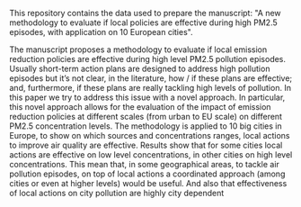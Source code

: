 This repository contains the data used to prepare the manuscript:
"A new methodology to evaluate if local policies are effective during high PM2.5 episodes, with application on 10 European cities".

The manuscript proposes a methodology to evaluate if local emission reduction policies are effective during high level PM2.5 pollution episodes. Usually short-term action plans are designed to address high pollution episodes but it’s not clear, in the literature, how / if these plans are effective; and, furthermore, if these plans are really tackling high levels of pollution. In this paper we try to address this issue with a novel approach. In particular, this novel approach allows for the evaluation of the impact of emission reduction policies at different scales (from urban to EU scale) on different PM2.5 concentration levels. The methodology is applied to 10 big cities in Europe, to show on which sources and concentrations ranges, local actions to improve air quality are effective. Results show that for some cities local actions are effective on low level concentrations, in other cities on high level concentrations. This mean that, in some geographical areas, to tackle air pollution episodes, on top of local actions a coordinated approach (among cities or even at higher levels) would be useful. And also that effectiveness of local actions on city pollution are highly city dependent
